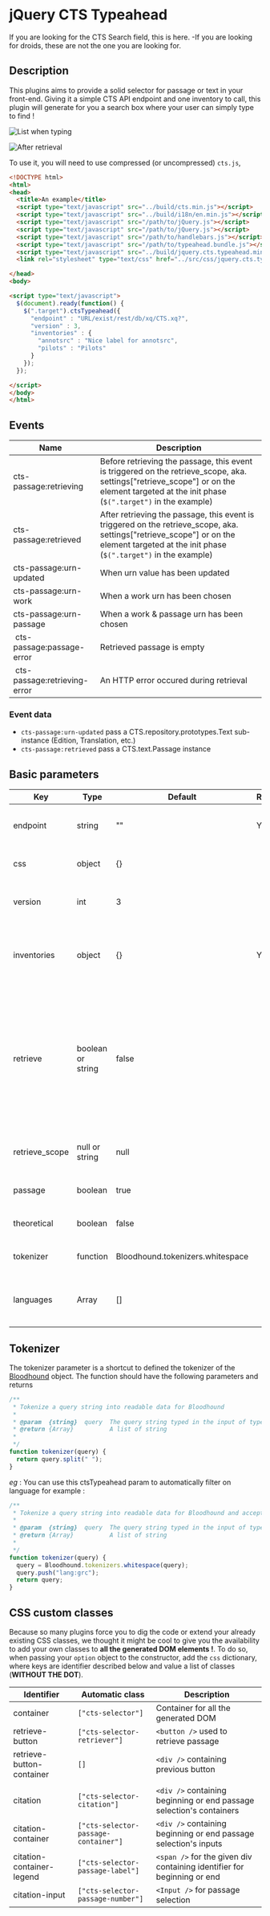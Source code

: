 jQuery CTS Typeahead
===

If you are looking for the CTS Search field, this is here. -If you are looking for droids, these are not the one you are looking for.

## Description

This plugins aims to provide a solid selector for passage or text in your front-end. Giving it a simple CTS API endpoint and one inventory to call, this plugin will generate for you a search box where your user can simply type to find !

![List when typing](../img/screenshot.jquery.cts.typeahead.list.png)

![After retrieval](../img/screenshot.jquery.cts.typeahead.retrieved.png)

To use it, you will need to use compressed (or uncompressed) `cts.js`, 

```html
<!DOCTYPE html>
<html>
<head>
  <title>An example</title>
  <script type="text/javascript" src="../build/cts.min.js"></script>
  <script type="text/javascript" src="../build/i18n/en.min.js"></script>
  <script type="text/javascript" src="/path/to/jQuery.js"></script>
  <script type="text/javascript" src="/path/to/jQuery.js"></script>
  <script type="text/javascript" src="/path/to/handlebars.js"></script>
  <script type="text/javascript" src="/path/to/typeahead.bundle.js"></script>
  <script type="text/javascript" src="../build/jquery.cts.typeahead.min.js"></script>
  <link rel="stylesheet" type="text/css" href="../src/css/jquery.cts.typeahead.css" />

</head>
<body>

<script type="text/javascript">
  $(document).ready(function() {
    $(".target").ctsTypeahead({
      "endpoint" : "URL/exist/rest/db/xq/CTS.xq?",
      "version" : 3,
      "inventories" : {
        "annotsrc" : "Nice label for annotsrc",
        "pilots" : "Pilots"
      }
    });
  });

</script>
</body>
</html>
```

## Events

| Name                         | Description
|------------------------------|---------------------------------
| cts-passage:retrieving       | Before retrieving the passage, this event is triggered on the retrieve_scope, aka. settings["retrieve_scope"] or on the element targeted at the init phase (`$(".target")` in the example)
| cts-passage:retrieved        | After retrieving the passage, this event is triggered on the retrieve_scope, aka. settings["retrieve_scope"] or on the element targeted at the init phase (`$(".target")` in the example)
| cts-passage:urn-updated      | When urn value has been updated
| cts-passage:urn-work         | When a work urn has been chosen
| cts-passage:urn-passage      | When a work & passage urn has been chosen
| cts-passage:passage-error    | Retrieved passage is empty
| cts-passage:retrieving-error | An HTTP error occured during retrieval

### Event data

- `cts-passage:urn-updated` pass a CTS.repository.prototypes.Text sub-instance (Edition, Translation, etc.)
- `cts-passage:retrieved` pass a CTS.text.Passage instance

## Basic parameters

| Key            | Type              | Default | Required | Description                                                        |  
| -------------- | ----------------- | ------- | -------- | ----------------                                                   |  
| endpoint       | string            | ""      | Yes      | CTS API endpoint (URI) finishing with "?"                          |  
| css            | object            | {}      |          | See below [CSS custom classes](#css-custom-classes)                |  
| version        | int               | 3       |          | Version of the CTS implementation (3 or 5)                         |  
| inventories    | object            | {}      | Yes      | Object where keys are inventory's name and value are label to show |  
| retrieve       | boolean or string | false   |          | If set to true, replace the content of plugin target by the plugins data on clicking retrieve. If it's a string, will use string as a jQuery selector to fill with retrieved passage |
| retrieve_scope | null or string | null                             |  | Element to retrieve from retrieved passage |  
| passage        | boolean        | true                             |  | Show a passage selector                    |  
| theoretical    | boolean        | false                            |  | Show theoretical works                     |  
| tokenizer      | function       | Bloodhound.tokenizers.whitespace |  | [Function to parse the query](#tokenizer). |  
| languages      | Array          | []                               |  | If not empty, only languages code in the Array will be shown |  

## Tokenizer

The tokenizer parameter is a shortcut to defined the tokenizer of the [Bloodhound](https://github.com/twitter/typeahead.js/blob/master/doc/bloodhound.md) object. The function should have the following parameters and returns

```javascript
/**
 * Tokenize a query string into readable data for Bloodhound
 *
 * @param  {string}  query  The query string typed in the input of typeahead
 * @return {Array}          A list of string
 *
 */
function tokenizer(query) {
  return query.split(" ");
}
```

*eg* : You can use this ctsTypeahead param to automatically filter on language for example :

```javascript
/**
 * Tokenize a query string into readable data for Bloodhound and accept only given language
 *
 * @param  {string}  query  The query string typed in the input of typeahead
 * @return {Array}          A list of string
 *
 */
function tokenizer(query) {
  query = Bloodhound.tokenizers.whitespace(query);
  query.push("lang:grc");
  return query;
}
```

## CSS custom classes

Because so many plugins force you to dig the code or extend your already existing CSS classes, we thought it might be cool to give you the availability to add your own classes to **all the generated DOM elements !**. To do so, when passing your `option` object to the constructor, add the `css` dictionary, where keys are identifier described below and value a list of classes (**WITHOUT THE DOT**).

|      Identifier           |  Automatic class                     | Description
|---------------------------|--------------------------------------|--------------
| container                 | `["cts-selector"]`                   | Container for all the generated DOM
| retrieve-button           | `["cts-selector-retriever"]`         | `<button />` used to retrieve passage
| retrieve-button-container | `[]`                                 | `<div />` containing previous button
|                           |                                      |
| citation                  | `["cts-selector-citation"]`          | `<div />` containing beginning or end passage selection's containers
| citation-container        | `["cts-selector-passage-container"]` | `<div />` containing beginning or end passage selection's inputs
| citation-container-legend | `["cts-selector-passage-label"]`     | `<span />` for the given div containing identifier for beginning or end
| citation-input            | `["cts-selector-passage-number"]`    | `<Input />` for passage selection
